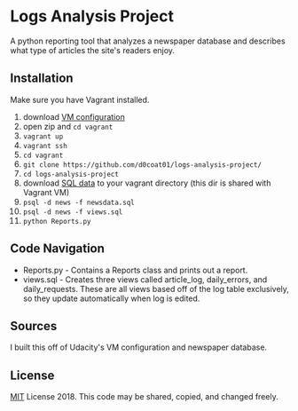 # Logs Analysis Project
A python reporting tool that analyzes a newspaper database and describes what type of articles the site's readers enjoy.

## Installation
Make sure you have Vagrant installed.
1. download [VM configuration](https://s3.amazonaws.com/video.udacity-data.com/topher/2018/April/5acfbfa3_fsnd-virtual-machine/fsnd-virtual-machine.zip)
2. open zip and `cd vagrant`
3. `vagrant up`
4. `vagrant ssh`
5. `cd vagrant`
6. `git clone https://github.com/d0coat01/logs-analysis-project/`
7. `cd logs-analysis-project`
3. download [SQL data](https://d17h27t6h515a5.cloudfront.net/topher/2016/August/57b5f748_newsdata/newsdata.zip) to your vagrant directory (this dir is shared with Vagrant VM)
4. `psql -d news -f newsdata.sql`
4. `psql -d news -f views.sql`
5. `python Reports.py`

## Code Navigation

- Reports.py - Contains a Reports class and prints out a report.
- views.sql - Creates three views called article_log, daily_errors, and daily_requests. These are all views based off of the log table exclusively, so they update automatically when log is edited.


## Sources
I built this off of Udacity's VM configuration and newspaper database.

## License
[MIT](https://choosealicense.com/licenses/mit/) License 2018. This code may be shared, copied, and changed freely.
